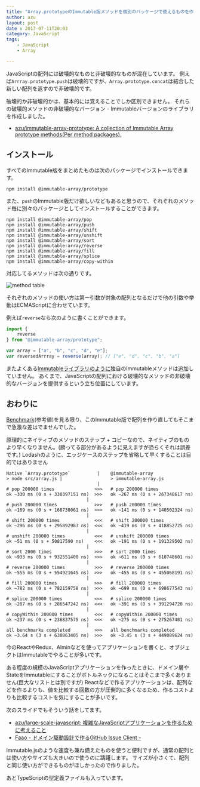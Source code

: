 ```yaml
---
title: "Array.prototypeのImmutable版メソッドを個別のパッケージで使えるものを作った"
author: azu
layout: post
date : 2017-07-11T20:03
category: JavaScript
tags:
    - JavaScript
    - Array

---
```


JavaScriptの配列には破壊的なものと非破壊的なものが混在しています。
例えば`Arrray.prototype.push`は破壊的ですが、`Array.prototype.concat`は結合した新しい配列を返すので非破壊的です。

破壊的か非破壊的かは、基本的には覚えることでしか区別できません。
それらの破壊的メソッドの非破壊的なバージョン - Immutableバージョンのライブラリを作成しました。

- [azu/immutable-array-prototype: A collection of Immutable Array prototype methods(Per method packages).](https://github.com/azu/immutable-array-prototype "azu/immutable-array-prototype: A collection of Immutable Array prototype methods(Per method packages).")


## インストール

すべてのImmutable版をまとめたものは次のパッケージでインストールできます。

```
npm install @immutable-array/prototype
```

また、`push`のImmutable版だけ欲しいなどもあると思うので、それぞれのメソッド毎に別々のパッケージとしてインストールすることができます。

```
npm install @immutable-array/pop
npm install @immutable-array/push
npm install @immutable-array/shift
npm install @immutable-array/unshift
npm install @immutable-array/sort
npm install @immutable-array/reverse
npm install @immutable-array/fill
npm install @immutable-array/splice
npm install @immutable-array/copy-within
```

対応してるメソッドは次の通りです。

![method table](http://efcl.info/wp-content/uploads/2017/07/11-1499771177.png)

それぞれのメソッドの使い方は第一引数が対象の配列となるだけで他の引数や挙動はECMAScriptに合わせています。

例えば`reverse`なら次のように書くことができます。

```js
import {
    reverse
} from "@immutable-array/prototype";

var array = ["a", "b", "c", "d", "e"];
var reversedArrray = reverse(array); // ["e", "d", "c", "b", "a"]
```

またよくある[Immutableライブラリのように](https://github.com/azu/immutable-array-prototype#related)独自のImmutableメソッドは追加していません。
あくまで、JavaScriptの配列における破壊的なメソッドの非破壊的なバージョンを提供するという立ち位置にしています。

## おわりに

[Benchmark](https://github.com/azu/immutable-array-prototype#benchmarks)(参考値)を見る限り、このImmutable版で配列を作り直してもそこまで急激な差はでませんでした。

原理的にネイティブのメソッドのステップ + コピーなので、ネイティブのものより早くなりません。(勝ってる部分があるように見えますが恐らくそれは誤差です。)
Lodashのように、エッジケースのステップを省略して早くすることは目的ではありません

```
Native `Array.prototype`          |    @immutable-array
> node src/array.js |                  > immutable-array.js
                                  |
# pop 200000 times               >>>   # pop 200000 times
ok ~330 ms (0 s + 330397151 ns)  >>>   ok ~267 ms (0 s + 267348617 ns)
                              |
# push 200000 times              >>>   # push 200000 times
ok ~169 ms (0 s + 168738061 ns)  >>>   ok ~141 ms (0 s + 140502324 ns)
                              |
# shift 200000 times             <<<   # shift 200000 times
ok ~296 ms (0 s + 295892983 ns)  <<<   ok ~419 ms (0 s + 418852725 ns)
                              |
# unshift 200000 times           <<<   # unshift 200000 times
ok ~51 ms (0 s + 50817590 ns)    <<<   ok ~191 ms (0 s + 191329502 ns)
                              |
# sort 2000 times                >>>   # sort 2000 times
ok ~933 ms (0 s + 932551400 ns)  >>>   ok ~611 ms (0 s + 610748601 ns)
                              |
# reverse 200000 times           >>>   # reverse 200000 times
ok ~555 ms (0 s + 554921645 ns)  >>>   ok ~455 ms (0 s + 455068191 ns)
                              |
# fill 200000 times              >>>   # fill 200000 times
ok ~782 ms (0 s + 782159758 ns)  >>>   ok ~699 ms (0 s + 698677543 ns)
                              |
# splice 200000 times            <<<   # splice 200000 times
ok ~287 ms (0 s + 286547242 ns)  <<<   ok ~391 ms (0 s + 391294720 ns)
                              |
# copyWithin 200000 times        <<<   # copyWithin 200000 times
ok ~237 ms (0 s + 236837575 ns)  <<<   ok ~275 ms (0 s + 275267401 ns)
                              |
all benchmarks completed         >>>   all benchmarks completed
ok ~3.64 s (3 s + 638863405 ns)  >>>   ok ~3.45 s (3 s + 449089624 ns)
```

今のReactやRedux、Alminなどを使ってアプリケーションを書くと、オブジェクトはImmutableでやることが多いです。

ある程度の規模のJavaScriptアプリケーションを作ったときに、ドメイン層やStateをImmutableにすることがボトルネックになることはそこまで多くありません(巨大なリストとは別ですが)
Reactなどで作るアプリケーションは、配列などを作るよりも、値を比較する回数の方が圧倒的に多くなるため、作るコストよりも比較するコストを気にすることが多いです。

次のスライドでもそういう話をしてます。

- [azu/large-scale-javascript: 複雑なJavaScriptアプリケーションを作るために考えること](https://github.com/azu/large-scale-javascript "azu/large-scale-javascript: 複雑なJavaScriptアプリケーションを作るために考えること")
- [Faao - ドメイン駆動設計で作るGitHub Issue Client -](http://azu.github.io/slide/2017/teppeis-sushi/client-side-ddd-on-github.html "Faao - ドメイン駆動設計で作るGitHub Issue Client -")


Immutable.jsのような速度も兼ね備えたものを使うと便利ですが、通常の配列とは使い方やサイズも大きいので使うのに躊躇します。
サイズが小さくて、配列と同じ使い方ができるものがほしかったので作りました。

あとTypeScriptの型定義ファイルも入っています。
